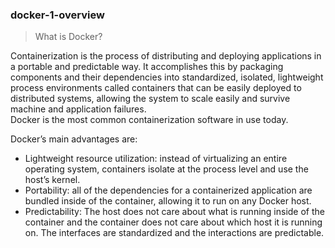 ### docker-1-overview

> What is Docker?  

Containerization is the process of distributing and deploying applications in a portable and predictable way. It accomplishes this by packaging components and their dependencies into standardized, isolated, lightweight process environments called containers that can be easily deployed to distributed systems, allowing the system to scale easily and survive machine and application failures.  
Docker is the most common containerization software in use today.

Docker’s main advantages are:
- Lightweight resource utilization: instead of virtualizing an entire operating system, containers isolate at the process level and use the host’s kernel.
- Portability: all of the dependencies for a containerized application are bundled inside of the container, allowing it to run on any Docker host.
- Predictability: The host does not care about what is running inside of the container and the container does not care about which host it is running on.  The interfaces are standardized and the interactions are predictable.


